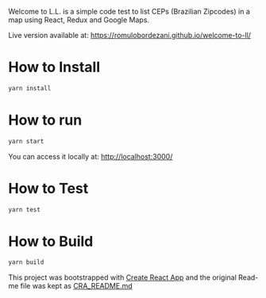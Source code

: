 Welcome to L.L. is a simple code test to list CEPs (Brazilian Zipcodes) in a map using React, Redux and Google Maps.

Live version available at: https://romulobordezani.github.io/welcome-to-ll/

# How to Install
```bash
yarn install
```


# How to run
```bash
yarn start
```

You can access it locally at: [http://localhost:3000/](http://localhost:3000/)


# How to Test
```bash
yarn test
```

# How to Build
```bash
yarn build
```

This project was bootstrapped with [Create React App](https://github.com/facebookincubator/create-react-app) and the original Read-me file was kept as [CRA_README.md](CRA_README.md)
